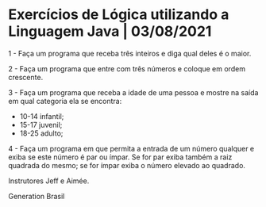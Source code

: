 # Exercícios de Lógica utilizando a Linguagem Java | 03/08/2021 

1 - Faça um programa que receba três inteiros e diga qual deles é o maior. 

2 - Faça um programa que entre com três números e coloque em ordem crescente.

3 - Faça um programa que receba a idade de uma pessoa e mostre na saída em qual categoria ela se encontra:

* 10-14 infantil; 
* 15-17 juvenil; 
* 18-25 adulto;

4 - Faça um programa em que permita a entrada de um número qualquer e exiba se este número é par ou ímpar. Se for par exiba também a raiz quadrada do mesmo; se for ímpar exiba o número elevado ao quadrado.

Instrutores Jeff e Aimée. 

Generation Brasil
